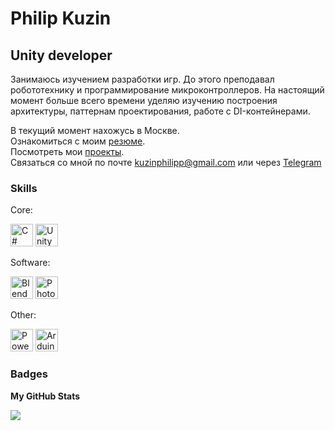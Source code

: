Philip Kuzin
=====================================================================================================================================

Unity developer
-----------------

Занимаюсь изучением разработки игр. До этого преподавал робототехнику и программирование микроконтроллеров. На настоящий момент больше всего времени уделяю изучению построения архитектуры, паттернам проектирования, работе с DI-контейнерами. 

В текущий момент нахожусь в Москве. <br />
Ознакомиться с моим [резюме](https://hh.ru/resume/368c034dff082b28bb0039ed1f556f41335669?customDomain=1). <br />
Посмотреть мои [проекты](https://philipkuzin.itch.io). <br />
Связаться со мной по почте [kuzinphilipp@gmail.com](mailto:kuzinphilipp@gmail.com) или через [Telegram](https://t.me/oldroots) <br />

### Skills

Core:
<p align="left">
<a href="https://docs.microsoft.com/en-us/dotnet/csharp/" target="_blank" rel="noreferrer"><img src="https://raw.githubusercontent.com/danielcranney/readme-generator/main/public/icons/skills/csharp-colored.svg" width="36" height="36" alt="C#" /></a>
<a href="https://unity.com/" target="_blank" rel="noreferrer"><img src="https://www.vectorlogo.zone/logos/unity3d/unity3d-icon.svg" width="36" height="36" alt="Unity" /></a>

Software:
<p align="left">
<a href="https://www.blender.org/" target="_blank" rel="noreferrer"><img src="https://raw.githubusercontent.com/danielcranney/readme-generator/main/public/icons/skills/blender-colored.svg" width="36" height="36" alt="Blender" /></a>
<a href="https://www.adobe.com/uk/products/photoshop.html" target="_blank" rel="noreferrer"><img src="https://raw.githubusercontent.com/danielcranney/readme-generator/main/public/icons/skills/photoshop-colored.svg" width="36" height="36" alt="Photoshop" /></a>

Other:
<p align="left">
<a href="https://learn.microsoft.com/ru-ru/powershell/" target="_blank" rel="noreferrer"><img src="https://github.com/file-icons/icons/blob/master/svg/PowerShell.svg" width="36" height="36" alt="PowerShell" /></a>
<a href="https://store.arduino.cc/?gclid=Cj0KCQjw2eilBhCCARIsAG0Pf8uueBifykWcsSS4LPESeGQfxGVKJYnzV7bz471XfknQJy_1VINVWM8aAkLtEALw_wcB" target="_blank" rel="noreferrer"><img src="https://raw.githubusercontent.com/danielcranney/readme-generator/main/public/icons/skills/arduino-colored.svg" width="36" height="36" alt="Arduino" /></a></p>

### Badges

<b>My GitHub Stats</b>

<a href="http://www.github.com/PhilipKuzin"><img src="https://github-readme-streak-stats.herokuapp.com/?user=PhilipKuzin&stroke=ffffff&background=1c1917&ring=0891b2&fire=0891b2&currStreakNum=ffffff&currStreakLabel=0891b2&sideNums=ffffff&sideLabels=ffffff&dates=ffffff&hide_border=true" /></a>
